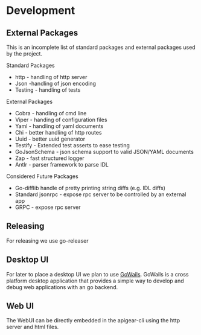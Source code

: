 # Development

## External Packages

This is an incomplete list of standard packages and external packages used by the project.

Standard Packages

- http - handling of http server
- Json -handling of json encoding
- Testing - handling of tests

External Packages

- Cobra - handling of cmd line
- Viper - handing of configuration files
- Yaml - handling of yaml documents
- Chi - better handling of http routes
- Uuid - better uuid generator
- Testify - Extended test asserts to ease testing
- GoJsonSchema - json schema support to valid JSON/YAML documents
- Zap - fast structured logger
- Antlr - parser framework to parse IDL

Considered Future Packages

- Go-difflib handle of pretty printing string diffs (e.g. IDL diffs)
- Standard jsonrpc - expose rpc server to be controlled by an external app
- GRPC - expose rpc server

## Releasing

For releasing we use go-releaser

## Desktop UI

For later to place a desktop UI we plan to use [GoWails](https://wails.io). GoWails is a cross platform desktop application that provides a simple way to develop and debug web applications with an go backend.

## Web UI

The WebUI can be directly embedded in the apigear-cli using the http server and html files.
